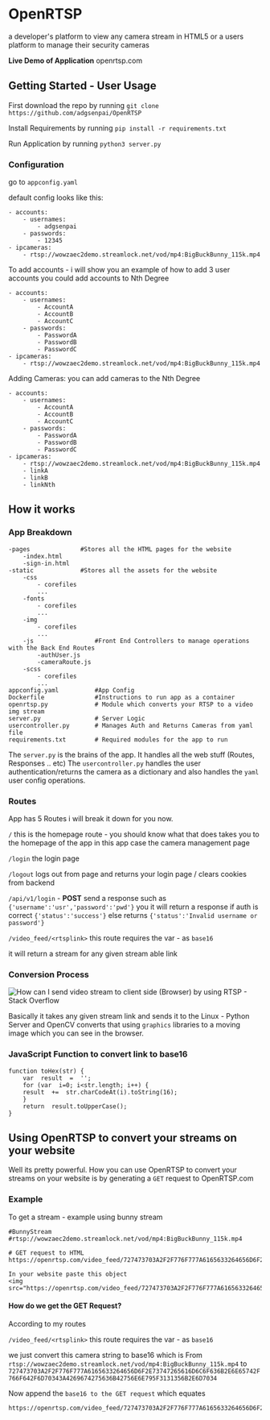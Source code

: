 # OpenRTSP

a developer's platform to view any camera stream in HTML5 or a users platform to manage their security cameras

**Live Demo of Application**
openrtsp.com

## Getting Started - User Usage

First download the repo by running 
`git clone https://github.com/adgsenpai/OpenRTSP`

Install Requirements by running
`pip install -r requirements.txt`

Run Application by running 
`python3 server.py` 

### Configuration
go to `appconfig.yaml`

default config looks like this:
```
- accounts:
	- usernames:
		- adgsenpai
	- passwords:
		- 12345
- ipcameras:
	- rtsp://wowzaec2demo.streamlock.net/vod/mp4:BigBuckBunny_115k.mp4
```

To add accounts - i will show you an example of how to add 3 user accounts you could add accounts to Nth Degree
```
- accounts:
	- usernames:
		- AccountA
		- AccountB
		- AccountC
	- passwords:
		- PasswordA
		- PasswordB
		- PasswordC
- ipcameras:
	- rtsp://wowzaec2demo.streamlock.net/vod/mp4:BigBuckBunny_115k.mp4
```

Adding Cameras: you can add cameras to the Nth Degree
```
- accounts:
	- usernames:
		- AccountA
		- AccountB
		- AccountC
	- passwords:
		- PasswordA
		- PasswordB
		- PasswordC
- ipcameras:
	- rtsp://wowzaec2demo.streamlock.net/vod/mp4:BigBuckBunny_115k.mp4
	- linkA
	- linkB
	- linkNth
```

## How it works 

### App Breakdown
```
-pages				#Stores all the HTML pages for the website
	-index.html
	-sign-in.html
-static				#Stores all the assets for the website
	-css
		- corefiles
		...
	-fonts
		- corefiles
		...
	-img
		- corefiles
		...
	-js					#Front End Controllers to manage operations with the Back End Routes
		-authUser.js
		-cameraRoute.js
	-scss
		- corefiles
		...
appconfig.yaml  		#App Config
Dockerfile				#Instructions to run app as a container
openrtsp.py				# Module which converts your RTSP to a video img stream
server.py				# Server Logic
usercontroller.py		# Manages Auth and Returns Cameras from yaml file
requirements.txt		# Required modules for the app to run
```
The `server.py` is the brains of the app. It handles all the web stuff (Routes, Responses .. etc)
The `usercontroller.py` handles the user authentication/returns the camera as a dictionary and also handles the `yaml` user config operations.

### Routes

App has 5 Routes i will break it down for you now.

`/`
this is the homepage route - you should know what that does takes you to the homepage of the app in this app case the camera management page

`/login`
the login page

`/logout`
logs out from page and returns your login page / clears cookies from backend

`/api/v1/login` - **POST**
send a response such as `{'username':'usr','password':'pwd'}`
you it will return a response if auth is correct
`{'status':'success'}`
else
returns 
`{'status':'Invalid username or password'}`

`/video_feed/<rtsplink>`
this route requires the var - as `base16` 

it will return a stream for any given stream able link

### Conversion Process
![How can I send video stream to client side (Browser) by using RTSP - Stack  Overflow](https://i.stack.imgur.com/eUeFQ.png)

Basically it takes any given stream link and sends it to the Linux - Python Server and OpenCV converts that using `graphics`  libraries to a moving image which you can see in the browser.

### JavaScript Function to convert link to base16
```
function toHex(str) {
	var  result  =  '';
	for (var  i=0; i<str.length; i++) {
	result  +=  str.charCodeAt(i).toString(16);
	}
	return  result.toUpperCase();
}
```

## Using OpenRTSP to convert your streams on your website
Well its pretty powerful. 
How you can use OpenRTSP to convert your streams on your website is by
generating a `GET` request to OpenRTSP.com

### Example 

To get a stream - example using bunny stream
```
#BunnyStream
#rtsp://wowzaec2demo.streamlock.net/vod/mp4:BigBuckBunny_115k.mp4

# GET request to HTML
https://openrtsp.com/video_feed/727473703A2F2F776F777A6165633264656D6F2E73747265616D6C6F636B2E6E65742F766F642F6D70343A4269674275636B42756E6E795F3131356B2E6D7034

In your website paste this object
<img src="https://openrtsp.com/video_feed/727473703A2F2F776F777A6165633264656D6F2E73747265616D6C6F636B2E6E65742F766F642F6D70343A4269674275636B42756E6E795F3131356B2E6D7034">
```

#### How do we get the GET Request?
According to my routes

`/video_feed/<rtsplink>`
this route requires the var - as `base16` 

we just convert this camera string to base16 which is 
From `rtsp://wowzaec2demo.streamlock.net/vod/mp4:BigBuckBunny_115k.mp4` 
to
`727473703A2F2F776F777A6165633264656D6F2E73747265616D6C6F636B2E6E65742F766F642F6D70343A4269674275636B42756E6E795F3131356B2E6D7034`
 
Now append the `base16 to the GET request` which equates
```
https://openrtsp.com/video_feed/727473703A2F2F776F777A6165633264656D6F2E73747265616D6C6F636B2E6E65742F766F642F6D70343A4269674275636B42756E6E795F3131356B2E6D7034
```
